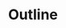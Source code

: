 ---
draft: false
title: Outline
content:
  id: outline
  name: Outline
  website: https://www.getoutline.com/
  short_description: Outline is a fast wiki and knowledge base for growing teams - an alternative to Google Docs.
---